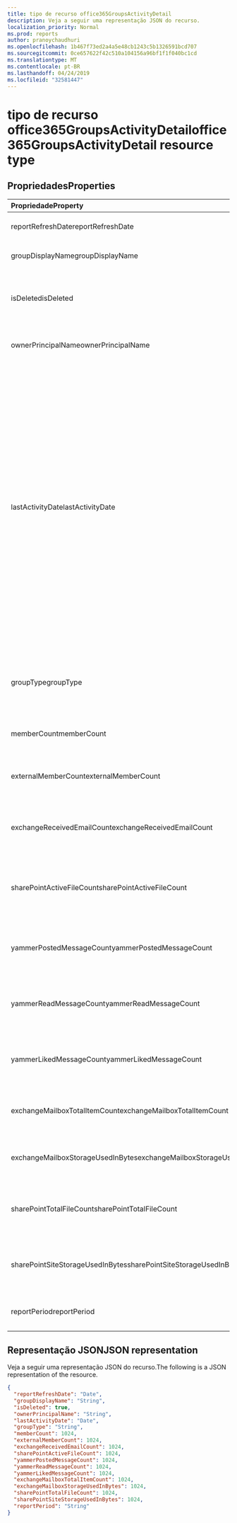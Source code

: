 ```yaml
---
title: tipo de recurso office365GroupsActivityDetail
description: Veja a seguir uma representação JSON do recurso.
localization_priority: Normal
ms.prod: reports
author: pranoychaudhuri
ms.openlocfilehash: 1b467f73ed2a4a5e48cb1243c5b1326591bcd707
ms.sourcegitcommit: 0ce657622f42c510a104156a96bf1f1f040bc1cd
ms.translationtype: MT
ms.contentlocale: pt-BR
ms.lasthandoff: 04/24/2019
ms.locfileid: "32581447"
---
```

# <a name="office365groupsactivitydetail-resource-type"></a><span data-ttu-id="bc625-103">tipo de recurso office365GroupsActivityDetail</span><span class="sxs-lookup"><span data-stu-id="bc625-103">office365GroupsActivityDetail resource type</span></span>

## <a name="properties"></a><span data-ttu-id="bc625-104">Propriedades</span><span class="sxs-lookup"><span data-stu-id="bc625-104">Properties</span></span>

| <span data-ttu-id="bc625-105">Propriedade</span><span class="sxs-lookup"><span data-stu-id="bc625-105">Property</span></span>                          | <span data-ttu-id="bc625-106">Tipo</span><span class="sxs-lookup"><span data-stu-id="bc625-106">Type</span></span>    | <span data-ttu-id="bc625-107">Descrição</span><span class="sxs-lookup"><span data-stu-id="bc625-107">Description</span></span>                              |
| :-------------------------------- | :------ | ---------------------------------------- |
| <span data-ttu-id="bc625-108">reportRefreshDate</span><span class="sxs-lookup"><span data-stu-id="bc625-108">reportRefreshDate</span></span>                 | <span data-ttu-id="bc625-109">Data</span><span class="sxs-lookup"><span data-stu-id="bc625-109">Date</span></span>    | <span data-ttu-id="bc625-110">A última data do conteúdo.</span><span class="sxs-lookup"><span data-stu-id="bc625-110">The latest date of the content.</span></span>          |
| <span data-ttu-id="bc625-111">groupDisplayName</span><span class="sxs-lookup"><span data-stu-id="bc625-111">groupDisplayName</span></span>                  | <span data-ttu-id="bc625-112">String</span><span class="sxs-lookup"><span data-stu-id="bc625-112">String</span></span>  | <span data-ttu-id="bc625-113">O nome de exibição do grupo.</span><span class="sxs-lookup"><span data-stu-id="bc625-113">The display name of the group.</span></span>           |
| <span data-ttu-id="bc625-114">isDeleted</span><span class="sxs-lookup"><span data-stu-id="bc625-114">isDeleted</span></span>                         | <span data-ttu-id="bc625-115">Booliano</span><span class="sxs-lookup"><span data-stu-id="bc625-115">Boolean</span></span> | <span data-ttu-id="bc625-116">Se este usuário foi excluído ou excluído por software.</span><span class="sxs-lookup"><span data-stu-id="bc625-116">Whether this user has been deleted or soft deleted.</span></span> |
| <span data-ttu-id="bc625-117">ownerPrincipalName</span><span class="sxs-lookup"><span data-stu-id="bc625-117">ownerPrincipalName</span></span>                | <span data-ttu-id="bc625-118">String</span><span class="sxs-lookup"><span data-stu-id="bc625-118">String</span></span>  | <span data-ttu-id="bc625-119">O nome principal do proprietário do grupo.</span><span class="sxs-lookup"><span data-stu-id="bc625-119">The group owner principal name.</span></span>          |
| <span data-ttu-id="bc625-120">lastActivityDate</span><span class="sxs-lookup"><span data-stu-id="bc625-120">lastActivityDate</span></span>                  | <span data-ttu-id="bc625-121">Data</span><span class="sxs-lookup"><span data-stu-id="bc625-121">Date</span></span>    | <span data-ttu-id="bc625-122">A data da última atividade dos seguintes cenários: caixa de correio de grupo recebidas emails; arquivos de usuário exibidos, editados, compartilhados ou sincronizados na biblioteca de documentos do SharePoint; páginas do SharePoint exibidas pelo usuário; mensagens postadas, lidas ou curtidas pelo usuário em grupos do Yammer.</span><span class="sxs-lookup"><span data-stu-id="bc625-122">The last activity date for the following scenarios:  group mailbox received email; user viewed, edited, shared, or synced files in SharePoint document library; user viewed SharePoint pages; user posted, read, or liked messages in Yammer groups.</span></span> |
| <span data-ttu-id="bc625-123">groupType</span><span class="sxs-lookup"><span data-stu-id="bc625-123">groupType</span></span>                         | <span data-ttu-id="bc625-124">String</span><span class="sxs-lookup"><span data-stu-id="bc625-124">String</span></span>  | <span data-ttu-id="bc625-125">O tipo de grupo.</span><span class="sxs-lookup"><span data-stu-id="bc625-125">The group type.</span></span> <span data-ttu-id="bc625-126">Os valores possíveis são: **Public** ou **Private**.</span><span class="sxs-lookup"><span data-stu-id="bc625-126">Possible values are: **Public** or **Private**.</span></span> |
| <span data-ttu-id="bc625-127">memberCount</span><span class="sxs-lookup"><span data-stu-id="bc625-127">memberCount</span></span>                       | <span data-ttu-id="bc625-128">Int64</span><span class="sxs-lookup"><span data-stu-id="bc625-128">Int64</span></span>   | <span data-ttu-id="bc625-129">A contagem de membros do grupo.</span><span class="sxs-lookup"><span data-stu-id="bc625-129">The group member count.</span></span>                  |
| <span data-ttu-id="bc625-130">externalMemberCount</span><span class="sxs-lookup"><span data-stu-id="bc625-130">externalMemberCount</span></span>               | <span data-ttu-id="bc625-131">Int64</span><span class="sxs-lookup"><span data-stu-id="bc625-131">Int64</span></span>   | <span data-ttu-id="bc625-132">A contagem de membros externos de grupo.</span><span class="sxs-lookup"><span data-stu-id="bc625-132">The group external member count.</span></span>         |
| <span data-ttu-id="bc625-133">exchangeReceivedEmailCount</span><span class="sxs-lookup"><span data-stu-id="bc625-133">exchangeReceivedEmailCount</span></span>        | <span data-ttu-id="bc625-134">Int64</span><span class="sxs-lookup"><span data-stu-id="bc625-134">Int64</span></span>   | <span data-ttu-id="bc625-135">O número de emails que a caixa de correio de grupo recebeu.</span><span class="sxs-lookup"><span data-stu-id="bc625-135">The number of email that the group mailbox received.</span></span> |
| <span data-ttu-id="bc625-136">sharePointActiveFileCount</span><span class="sxs-lookup"><span data-stu-id="bc625-136">sharePointActiveFileCount</span></span>         | <span data-ttu-id="bc625-137">Int64</span><span class="sxs-lookup"><span data-stu-id="bc625-137">Int64</span></span>   | <span data-ttu-id="bc625-138">O número de arquivos ativos no site de grupo do SharePoint.</span><span class="sxs-lookup"><span data-stu-id="bc625-138">The number of active files in SharePoint Group site.</span></span> |
| <span data-ttu-id="bc625-139">yammerPostedMessageCount</span><span class="sxs-lookup"><span data-stu-id="bc625-139">yammerPostedMessageCount</span></span>          | <span data-ttu-id="bc625-140">Int64</span><span class="sxs-lookup"><span data-stu-id="bc625-140">Int64</span></span>   | <span data-ttu-id="bc625-141">O número de mensagens postadas nos grupos do Yammer.</span><span class="sxs-lookup"><span data-stu-id="bc625-141">The number of messages posted to Yammer groups.</span></span> |
| <span data-ttu-id="bc625-142">yammerReadMessageCount</span><span class="sxs-lookup"><span data-stu-id="bc625-142">yammerReadMessageCount</span></span>            | <span data-ttu-id="bc625-143">Int64</span><span class="sxs-lookup"><span data-stu-id="bc625-143">Int64</span></span>   | <span data-ttu-id="bc625-144">O número de mensagens lidas nos grupos do Yammer.</span><span class="sxs-lookup"><span data-stu-id="bc625-144">The number of messages read in Yammer groups.</span></span> |
| <span data-ttu-id="bc625-145">yammerLikedMessageCount</span><span class="sxs-lookup"><span data-stu-id="bc625-145">yammerLikedMessageCount</span></span>           | <span data-ttu-id="bc625-146">Int64</span><span class="sxs-lookup"><span data-stu-id="bc625-146">Int64</span></span>   | <span data-ttu-id="bc625-147">O número de mensagens curtidas em grupos do Yammer.</span><span class="sxs-lookup"><span data-stu-id="bc625-147">The number of messages liked in Yammer groups.</span></span> |
| <span data-ttu-id="bc625-148">exchangeMailboxTotalItemCount</span><span class="sxs-lookup"><span data-stu-id="bc625-148">exchangeMailboxTotalItemCount</span></span>     | <span data-ttu-id="bc625-149">Int64</span><span class="sxs-lookup"><span data-stu-id="bc625-149">Int64</span></span>   | <span data-ttu-id="bc625-150">O número de itens na caixa de correio do grupo.</span><span class="sxs-lookup"><span data-stu-id="bc625-150">The number of items in the group mailbox.</span></span> |
| <span data-ttu-id="bc625-151">exchangeMailboxStorageUsedInBytes</span><span class="sxs-lookup"><span data-stu-id="bc625-151">exchangeMailboxStorageUsedInBytes</span></span> | <span data-ttu-id="bc625-152">Int64</span><span class="sxs-lookup"><span data-stu-id="bc625-152">Int64</span></span>   | <span data-ttu-id="bc625-153">O armazenamento usado da caixa de correio do grupo.</span><span class="sxs-lookup"><span data-stu-id="bc625-153">The storage used of the group mailbox.</span></span>   |
| <span data-ttu-id="bc625-154">sharePointTotalFileCount</span><span class="sxs-lookup"><span data-stu-id="bc625-154">sharePointTotalFileCount</span></span>          | <span data-ttu-id="bc625-155">Int64</span><span class="sxs-lookup"><span data-stu-id="bc625-155">Int64</span></span>   | <span data-ttu-id="bc625-156">O número total de arquivos no site de grupo do SharePoint.</span><span class="sxs-lookup"><span data-stu-id="bc625-156">The total number of files in SharePoint Group site.</span></span> |
| <span data-ttu-id="bc625-157">sharePointSiteStorageUsedInBytes</span><span class="sxs-lookup"><span data-stu-id="bc625-157">sharePointSiteStorageUsedInBytes</span></span>  | <span data-ttu-id="bc625-158">Int64</span><span class="sxs-lookup"><span data-stu-id="bc625-158">Int64</span></span>   | <span data-ttu-id="bc625-159">O armazenamento usado pelo site de grupo do SharePoint.</span><span class="sxs-lookup"><span data-stu-id="bc625-159">The storage used by SharePoint Group site.</span></span> |
| <span data-ttu-id="bc625-160">reportPeriod</span><span class="sxs-lookup"><span data-stu-id="bc625-160">reportPeriod</span></span>                      | <span data-ttu-id="bc625-161">String</span><span class="sxs-lookup"><span data-stu-id="bc625-161">String</span></span>  | <span data-ttu-id="bc625-162">O número de dias que o relatório cobre.</span><span class="sxs-lookup"><span data-stu-id="bc625-162">The number of days the report covers.</span></span>    |

## <a name="json-representation"></a><span data-ttu-id="bc625-163">Representação JSON</span><span class="sxs-lookup"><span data-stu-id="bc625-163">JSON representation</span></span>

<span data-ttu-id="bc625-164">Veja a seguir uma representação JSON do recurso.</span><span class="sxs-lookup"><span data-stu-id="bc625-164">The following is a JSON representation of the resource.</span></span>

<!-- {
  "blockType": "resource",
  "@odata.type": "microsoft.graph.office365GroupsActivityDetail"
} -->

```json
{
  "reportRefreshDate": "Date", 
  "groupDisplayName": "String", 
  "isDeleted": true, 
  "ownerPrincipalName": "String", 
  "lastActivityDate": "Date", 
  "groupType": "String", 
  "memberCount": 1024, 
  "externalMemberCount": 1024, 
  "exchangeReceivedEmailCount": 1024, 
  "sharePointActiveFileCount": 1024, 
  "yammerPostedMessageCount": 1024, 
  "yammerReadMessageCount": 1024, 
  "yammerLikedMessageCount": 1024, 
  "exchangeMailboxTotalItemCount": 1024, 
  "exchangeMailboxStorageUsedInBytes": 1024, 
  "sharePointTotalFileCount": 1024, 
  "sharePointSiteStorageUsedInBytes": 1024, 
  "reportPeriod": "String"
}
```
